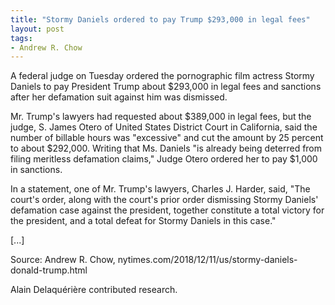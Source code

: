 ```yaml
---
title: "Stormy Daniels ordered to pay Trump $293,000 in legal fees"
layout: post
tags:
- Andrew R. Chow
---
```


A federal judge on Tuesday ordered the pornographic film actress Stormy Daniels to pay President Trump about $293,000 in legal fees and sanctions after her defamation suit against him was dismissed.

Mr. Trump's lawyers had requested about $389,000 in legal fees, but the judge, S. James Otero of United States District Court in California, said the number of billable hours was "excessive" and cut the amount by 25 percent to about $292,000. Writing that Ms. Daniels "is already being deterred from filing meritless defamation claims," Judge Otero ordered her to pay $1,000 in sanctions.

In a statement, one of Mr. Trump's lawyers, Charles J. Harder, said, "The court's order, along with the court's prior order dismissing Stormy Daniels' defamation case against the president, together constitute a total victory for the president, and a total defeat for Stormy Daniels in this case."

[...]

Source: Andrew R. Chow, nytimes.com/2018/12/11/us/stormy-daniels-donald-trump.html

Alain Delaquérière contributed research.
